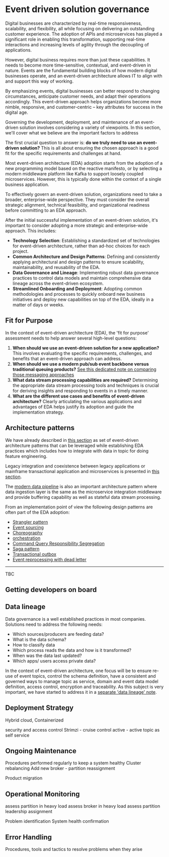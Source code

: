 # Event driven solution governance

Digital businesses are characterized by real-time responsiveness, scalability, and flexibility, all while focusing on delivering an outstanding customer experience. The adoption of APIs and microservices has played a significant role in enabling this transformation, supporting real-time interactions and increasing levels of agility through the decoupling of applications. 

However, digital business requires more than just these capabilities. It needs to become more time-sensitive, contextual, and event-driven in nature. Events are the fundamental building blocks of how modern digital businesses operate, and an event-driven architecture allows IT to align with and support this way of working.

By emphasizing events, digital businesses can better respond to changing circumstances, anticipate customer needs, and adapt their operations accordingly. This event-driven approach helps organizations become more nimble, responsive, and customer-centric – key attributes for success in the digital age.

Governing the development, deployment, and maintenance of an event-driven solution involves considering a variety of viewpoints. In this section, we'll cover what we believe are the important factors to address


The first crucial question to answer is: **do we truly need to use an event-driven solution?** This is all about ensuring the chosen approach is a good fit for the specific requirements and challenges at hand.

Most event-driven architecture (EDA) adoption starts from the adoption of a new programming model based on the reactive manifesto, or by selecting a modern middleware platform like Kafka to support loosely coupled microservices. However, this is typically done within the context of a single business application.

To effectively govern an event-driven solution, organizations need to take a broader, enterprise-wide perspective. They must consider the overall strategic alignment, technical feasibility, and organizational readiness before committing to an EDA approach.


After the initial successful implementation of an event-driven solution, it's important to consider adopting a more strategic and enterprise-wide approach. This includes:

* **Technology Selection**: Establishing a standardized set of technologies for event-driven architecture, rather than ad-hoc choices for each project.
* **Common Architecture and Design Patterns**: Defining and consistently applying architectural and design patterns to ensure scalability, maintainability, and reusability of the EDA.
* **Data Governance and Lineage**: Implementing robust data governance practices to control data models and maintain comprehensive data lineage across the event-driven ecosystem.
* **Streamlined Onboarding and Deployment**: Adopting common methodologies and processes to quickly onboard new business initiatives and deploy new capabilities on top of the EDA, ideally in a matter of days or weeks.


## Fit for Purpose

In the context of event-driven architecture (EDA), the 'fit for purpose' assessment needs to help answer several high-level questions:

1. **When should we use an event-driven solution for a new application?** This involves evaluating the specific requirements, challenges, and benefits that an event-driven approach can address.
1. **When should we use a modern pub/sub event backbone versus traditional queuing products?** [See this dedicated note on comparing those messaging approaches](../../concepts/fit_for_purpose.md/#)
1. **What data stream processing capabilities are required?** Determining the appropriate data stream processing tools and techniques is crucial for deriving insights and responding to events in a timely manner.
1. **What are the different use cases and benefits of event-driven architecture?** Clearly articulating the various applications and advantages of EDA helps justify its adoption and guide the implementation strategy.


## Architecture patterns

We have already described in [this section](../../eda/#components-of-the-architecture) as set of event-driven architecture patterns that can be leveraged while establishing EDA practices which includes how to integrate with data in topic for doing feature engineering. 

Legacy integration and coexistence between legacy applications or mainframe transactional application and microservices is presented in [this section](../../concepts/legacy-itg.md).

The [modern data pipeline](../../concepts/data-pipeline.md) is also an important architecture pattern where data ingestion layer is the same as the microservice integration middleware and provide buffering capability as well as stateful data stream processing.

From an implementation point of view the following design patterns are often part of the EDA adoption:

* [Strangler pattern](../index.md/#strangler-pattern)
* [Event sourcing](../event-sourcing/index.md)
* [Choreography](../index.md/#choreography)
* [orchestration](../index.md/#orchestration)
* [Command Query Responsibility Segregation](../cqrs/index.md)
* [Saga pattern](../saga/index.md)
* [Transactional outbox](../index.md/#transactional-outbox)
* [Event reprocessing with dead letter](../dlq/index.md)


---

TBC

## Getting developers on board

## Data lineage

Data governance is a well established practices in most companies. Solutions need to address the following needs:

* Which sources/producers are feeding data?
* What is the data schema?
* How to classify data
* Which process reads the data and how is it transformed?
* When was the data last updated?
* Which apps/ users access private data?

In the context of event-driven architecture, one focus will be to ensure re-use of event topics, 
control the schema definition, have a consistent and governed ways to manage topic as service, 
domain and event data model definition, access control, encryption and traceability. 
As this subject is very important, we have started to address it in a [separate 'data lineage' note](../../methodology/data-lineage/).

## Deployment Strategy

Hybrid cloud, Containerized


security and access control
Strimzi - cruise control
active - active
topic as self service

## Ongoing Maintenance

Procedures performed regularly to keep a system healthy
Cluster rebalancing
 Add new broker - partition reassignment

Product migration


## Operational Monitoring 

assess partition in heavy load
assess broker in heavy load
assess partition leadership assignment

Problem identification
System health confirmation

## Error Handling

Procedures, tools and tactics to resolve problems when they arise